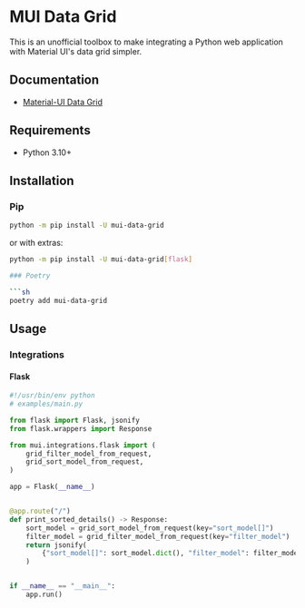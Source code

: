# MUI Data Grid

This is an unofficial toolbox to make integrating a Python web application with Material UI's data grid simpler.

## Documentation

- [Material-UI Data Grid](https://mui.com/x/react-data-grid/)

## Requirements

- Python 3.10+

## Installation

### Pip

```sh
python -m pip install -U mui-data-grid
```

or with extras:

````sh
python -m pip install -U mui-data-grid[flask]

### Poetry

```sh
poetry add mui-data-grid
````

## Usage

### Integrations

#### Flask

```python
#!/usr/bin/env python
# examples/main.py

from flask import Flask, jsonify
from flask.wrappers import Response

from mui.integrations.flask import (
    grid_filter_model_from_request,
    grid_sort_model_from_request,
)

app = Flask(__name__)


@app.route("/")
def print_sorted_details() -> Response:
    sort_model = grid_sort_model_from_request(key="sort_model[]")
    filter_model = grid_filter_model_from_request(key="filter_model")
    return jsonify(
        {"sort_model[]": sort_model.dict(), "filter_model": filter_model.dict()}
    )


if __name__ == "__main__":
    app.run()
```
